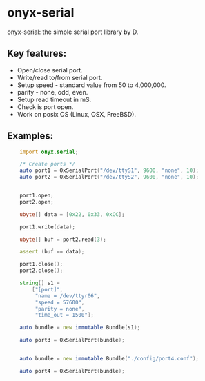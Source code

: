 # onyx-serial

onyx-serial: the simple serial port library by D.


## Key features:
 - Open/close serial port.
 - Write/read to/from serial port.
 - Setup speed - standard value from 50 to 4,000,000.
 - parity - none, odd, even.
 - Setup read timeout in mS.
 - Check is port open.
 - Work on posix OS (Linux, OSX, FreeBSD).


## Examples:

```D
	import onyx.serial;

	/* Create ports */
	auto port1 = OxSerialPort("/dev/ttyS1", 9600, "none", 10);
	auto port2 = OxSerialPort("/dev/ttyS2", 9600, "none", 10);


	port1.open;
	port2.open;

	ubyte[] data = [0x22, 0x33, 0xCC];

	port1.write(data);

	ubyte[] buf = port2.read(3);

	assert (buf == data);

	port1.close();
	port2.close();

```


```D
	string[] s1 = 
		["[port]",
		 "name = /dev/ttyr06",
		 "speed = 57600",
		 "parity = none",
		 "time_out = 1500"];

	auto bundle = new immutable Bundle(s1);

	auto port3 = OxSerialPort(bundle);

```


```D

	auto bundle = new immutable Bundle("./config/port4.conf");

	auto port4 = OxSerialPort(bundle);

```
